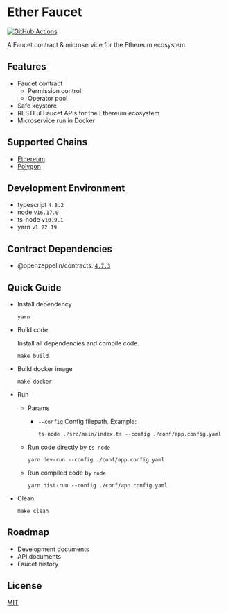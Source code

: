 # Ether Faucet

[![GitHub Actions](https://github.com/jovijovi/ether-faucet/workflows/Test/badge.svg)](https://github.com/jovijovi/ether-faucet)

A Faucet contract & microservice for the Ethereum ecosystem.

## Features

- Faucet contract
  - Permission control
  - Operator pool
- Safe keystore
- RESTFul Faucet APIs for the Ethereum ecosystem
- Microservice run in Docker

## Supported Chains

- [Ethereum](https://ethereum.org/)
- [Polygon](https://polygon.technology/)

## Development Environment

- typescript `4.8.2`
- node `v16.17.0`
- ts-node `v10.9.1`
- yarn `v1.22.19`

## Contract Dependencies

- @openzeppelin/contracts: [`4.7.3`](https://www.npmjs.com/package/@openzeppelin/contracts/v/4.7.3)

## Quick Guide

- Install dependency

  ```shell
  yarn
  ```

- Build code

  Install all dependencies and compile code.

  ```shell
  make build
  ```

- Build docker image

  ```shell
  make docker
  ```

- Run

    - Params

        - `--config` Config filepath. Example:

          ```shell
          ts-node ./src/main/index.ts --config ./conf/app.config.yaml
          ```

    - Run code directly by `ts-node`

      ```shell
      yarn dev-run --config ./conf/app.config.yaml
      ```

    - Run compiled code by `node`

      ```shell
      yarn dist-run --config ./conf/app.config.yaml
      ```

- Clean

  ```shell
  make clean
  ```

## Roadmap

- Development documents
- API documents
- Faucet history

## License

[MIT](LICENSE)
